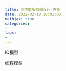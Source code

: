 ```yaml
---
title: 高性能服务器设计-总览
date: 2022-02-18 10:01:03
mathjax: true
categories:
- 
tags: 
- 
---
```


IO模型

线程模型
